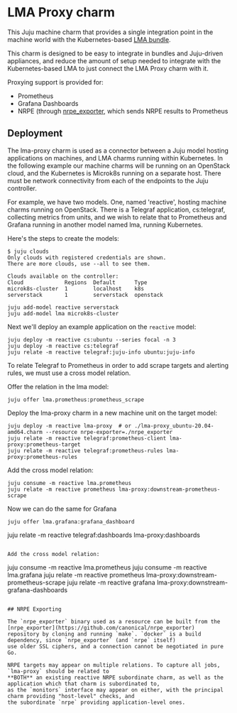# LMA Proxy charm

This Juju machine charm that provides a single integration point in the machine world with the Kubernetes-based [LMA bundle](https://charmhub.io/lma-light).

This charm is designed to be easy to integrate in bundles and Juju-driven appliances, and reduce the amount of setup needed to integrate with the Kubernetes-based LMA to just connect the LMA Proxy charm with it.

Proxying support is provided for:

* Prometheus
* Grafana Dashboards
* NRPE (through [nrpe_exporter](https://github.com/canonical/nrpe_exporter), which sends NRPE results to Prometheus

## Deployment

The lma-proxy charm is used as a connector between a Juju model hosting
applications on machines, and LMA charms running within Kubernetes.
In the following example our machine charms will be running on an OpenStack
cloud, and the Kubernetes is Microk8s running on a separate host.  There must be
network connectivity from each of the endpoints to the Juju controller.

For example, we have two models.  One, named 'reactive', hosting machine charms
running on OpenStack.  There is a Telegraf application, cs:telegraf, collecting
metrics from units, and we wish to relate that to Prometheus and Grafana running
in another model named lma, running Kubernetes.

Here's the steps to create the models:

```
$ juju clouds
Only clouds with registered credentials are shown.
There are more clouds, use --all to see them.

Clouds available on the controller:
Cloud             Regions  Default      Type
microk8s-cluster  1        localhost    k8s
serverstack       1        serverstack  openstack

juju add-model reactive serverstack
juju add-model lma microk8s-cluster
```

Next we'll deploy an example application on the `reactive` model:

```
juju deploy -m reactive cs:ubuntu --series focal -n 3
juju deploy -m reactive cs:telegraf
juju relate -m reactive telegraf:juju-info ubuntu:juju-info
```

To relate Telegraf to Prometheus in order to add scrape targets and alerting
rules, we must use a cross model relation.

Offer the relation in the lma model:

```
juju offer lma.prometheus:prometheus_scrape
```

Deploy the lma-proxy charm in a new machine unit on the target model:

```
juju deploy -m reactive lma-proxy  # or ./lma-proxy_ubuntu-20.04-amd64.charm --resource nrpe-exporter=./nrpe_exporter
juju relate -m reactive telegraf:prometheus-client lma-proxy:prometheus-target
juju relate -m reactive telegraf:prometheus-rules lma-proxy:prometheus-rules
```

Add the cross model relation:

```
juju consume -m reactive lma.prometheus
juju relate -m reactive prometheus lma-proxy:downstream-prometheus-scrape
```

Now we can do the same for Grafana

```
juju offer lma.grafana:grafana_dashboard
```

juju relate -m reactive telegraf:dashboards lma-proxy:dashboards
```

Add the cross model relation:

```
juju consume -m reactive lma.prometheus
juju consume -m reactive lma.grafana
juju relate -m reactive prometheus lma-proxy:downstream-prometheus-scrape
juju relate -m reactive grafana lma-proxy:downstream-grafana-dashboards
```

## NRPE Exporting

The `nrpe_exporter` binary used as a resource can be built from the [nrpe_exporter](https://github.com/canonical/nrpe_exporter)
repository by cloning and running `make`. `docker` is a build dependency, since `nrpe_exporter` (and `nrpe` itself)
use older SSL ciphers, and a connection cannot be negotiated in pure Go.

NRPE targets may appear on multiple relations. To capture all jobs, `lma-proxy` should be related to
**BOTH** an existing reactive NRPE subordinate charm, as well as the application which that charm is subordinated to,
as the `monitors` interface may appear on either, with the principal charm providing "host-level" checks, and
the subordinate `nrpe` providing application-level ones.
